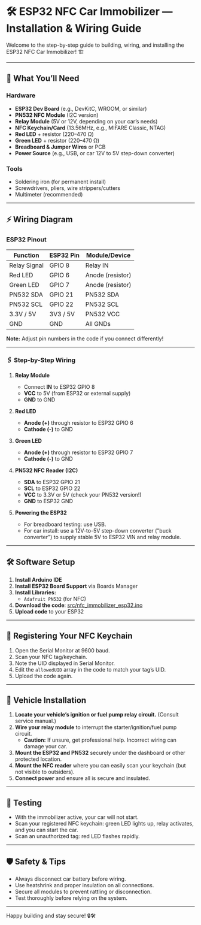 # 🛠️ ESP32 NFC Car Immobilizer — Installation & Wiring Guide

Welcome to the step-by-step guide to building, wiring, and installing the ESP32 NFC Car Immobilizer! 🏗️

---

## 📝 What You’ll Need

### Hardware
- **ESP32 Dev Board** (e.g., DevKitC, WROOM, or similar)
- **PN532 NFC Module** (I2C version)
- **Relay Module** (5V or 12V, depending on your car’s needs)
- **NFC Keychain/Card** (13.56MHz, e.g., MIFARE Classic, NTAG)
- **Red LED** + resistor (220–470 Ω)
- **Green LED** + resistor (220–470 Ω)
- **Breadboard & Jumper Wires** or PCB
- **Power Source** (e.g., USB, or car 12V to 5V step-down converter)

### Tools
- Soldering iron (for permanent install)
- Screwdrivers, pliers, wire strippers/cutters
- Multimeter (recommended)

---

## ⚡ Wiring Diagram

### ESP32 Pinout

| Function          | ESP32 Pin | Module/Device    |
|-------------------|-----------|------------------|
| Relay Signal      | GPIO 8    | Relay IN         |
| Red LED           | GPIO 6    | Anode (resistor) |
| Green LED         | GPIO 7    | Anode (resistor) |
| PN532 SDA         | GPIO 21   | PN532 SDA        |
| PN532 SCL         | GPIO 22   | PN532 SCL        |
| 3.3V / 5V         | 3V3 / 5V  | PN532 VCC        |
| GND               | GND       | All GNDs         |

**Note:** Adjust pin numbers in the code if you connect differently!

---

### 🖇️ Step-by-Step Wiring

1. **Relay Module**
   - Connect **IN** to ESP32 GPIO 8
   - **VCC** to 5V (from ESP32 or external supply)
   - **GND** to GND

2. **Red LED**
   - **Anode (+)** through resistor to ESP32 GPIO 6
   - **Cathode (-)** to GND

3. **Green LED**
   - **Anode (+)** through resistor to ESP32 GPIO 7
   - **Cathode (-)** to GND

4. **PN532 NFC Reader (I2C)**
   - **SDA** to ESP32 GPIO 21
   - **SCL** to ESP32 GPIO 22
   - **VCC** to 3.3V or 5V (check your PN532 version!)
   - **GND** to ESP32 GND

5. **Powering the ESP32**
   - For breadboard testing: use USB.
   - For car install: use a 12V-to-5V step-down converter ("buck converter") to supply stable 5V to ESP32 VIN and relay module.

---

## 🛠️ Software Setup

1. **Install Arduino IDE**
2. **Install ESP32 Board Support** via Boards Manager
3. **Install Libraries:**
   - `Adafruit PN532` (for NFC)
4. **Download the code**: [src/nfc_immobilizer_esp32.ino](src/nfc_immobilizer_esp32.ino)
5. **Upload code** to your ESP32

---

## 🔑 Registering Your NFC Keychain

1. Open the Serial Monitor at 9600 baud.
2. Scan your NFC tag/keychain.
3. Note the UID displayed in Serial Monitor.
4. Edit the `allowedUID` array in the code to match your tag’s UID.
5. Upload the code again.

---

## 🚗 Vehicle Installation

1. **Locate your vehicle’s ignition or fuel pump relay circuit.** (Consult service manual.)
2. **Wire your relay module** to interrupt the starter/ignition/fuel pump circuit.
   - **Caution:** If unsure, get professional help. Incorrect wiring can damage your car.
3. **Mount the ESP32 and PN532** securely under the dashboard or other protected location.
4. **Mount the NFC reader** where you can easily scan your keychain (but not visible to outsiders).
5. **Connect power** and ensure all is secure and insulated.

---

## 🧪 Testing

- With the immobilizer active, your car will not start.
- Scan your registered NFC keychain: green LED lights up, relay activates, and you can start the car.
- Scan an unauthorized tag: red LED flashes rapidly.

---

## 🛡️ Safety & Tips

- Always disconnect car battery before wiring.
- Use heatshrink and proper insulation on all connections.
- Secure all modules to prevent rattling or disconnection.
- Test thoroughly before relying on the system.

---

Happy building and stay secure! 🔒🛠️
